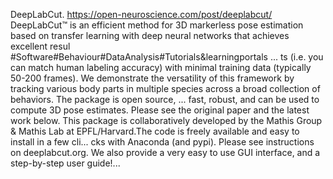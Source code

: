 DeepLabCut. https://open-neuroscience.com/post/deeplabcut/
DeepLabCut™ is an efficient method for 3D markerless pose estimation based on transfer learning with deep neural networks that achieves excellent resul #Software#Behaviour#DataAnalysis#Tutorials&learningportals ...
ts (i.e. you can match human labeling accuracy) with minimal training data (typically 50-200 frames). We demonstrate the versatility of this framework by tracking various body parts in multiple species across a broad collection of behaviors. The package is open source, ...
fast, robust, and can be used to compute 3D pose estimates. Please see the original paper and the latest work below.  This package is collaboratively developed by the Mathis Group & Mathis Lab at EPFL/Harvard.The code is freely available and easy to install in a few cli...
cks with Anaconda (and pypi). Please see instructions on deeplabcut.org. We also provide a very easy to use GUI interface, and a step-by-step user guide!...
